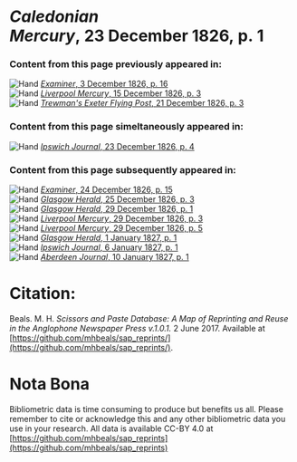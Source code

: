 # *Caledonian Mercury*, 23 December 1826, p. 1  
  
### Content from this page previously appeared in:  
![Hand](http://scissorsandpaste.net/wp-content/uploads/2017/06/smallhandpointer.png) [*Examiner*, 3 December 1826, p. 16](https://mhbeals.github.io/sap_html/Examiner/Examiner-3-December-1826-p-16)  
![Hand](http://scissorsandpaste.net/wp-content/uploads/2017/06/smallhandpointer.png) [*Liverpool Mercury*, 15 December 1826, p. 3](https://mhbeals.github.io/sap_html/Liverpool-Mercury/Liverpool-Mercury-15-December-1826-p-3)  
![Hand](http://scissorsandpaste.net/wp-content/uploads/2017/06/smallhandpointer.png) [*Trewman's Exeter Flying Post*, 21 December 1826, p. 3](https://mhbeals.github.io/sap_html/Trewman's-Exeter-Flying-Post/Trewman's-Exeter-Flying-Post-21-December-1826-p-3)  
  
### Content from this page simeltaneously appeared in:  
![Hand](http://scissorsandpaste.net/wp-content/uploads/2017/06/smallhandpointer.png) [*Ipswich Journal*, 23 December 1826, p. 4](https://mhbeals.github.io/sap_html/Ipswich-Journal/Ipswich-Journal-23-December-1826-p-4)  
  
### Content from this page subsequently appeared in:  
![Hand](http://scissorsandpaste.net/wp-content/uploads/2017/06/smallhandpointer.png) [*Examiner*, 24 December 1826, p. 15](https://mhbeals.github.io/sap_html/Examiner/Examiner-24-December-1826-p-15)  
![Hand](http://scissorsandpaste.net/wp-content/uploads/2017/06/smallhandpointer.png) [*Glasgow Herald*, 25 December 1826, p. 3](https://mhbeals.github.io/sap_html/Glasgow-Herald/Glasgow-Herald-25-December-1826-p-3)  
![Hand](http://scissorsandpaste.net/wp-content/uploads/2017/06/smallhandpointer.png) [*Glasgow Herald*, 29 December 1826, p. 1](https://mhbeals.github.io/sap_html/Glasgow-Herald/Glasgow-Herald-29-December-1826-p-1)  
![Hand](http://scissorsandpaste.net/wp-content/uploads/2017/06/smallhandpointer.png) [*Liverpool Mercury*, 29 December 1826, p. 3](https://mhbeals.github.io/sap_html/Liverpool-Mercury/Liverpool-Mercury-29-December-1826-p-3)  
![Hand](http://scissorsandpaste.net/wp-content/uploads/2017/06/smallhandpointer.png) [*Liverpool Mercury*, 29 December 1826, p. 5](https://mhbeals.github.io/sap_html/Liverpool-Mercury/Liverpool-Mercury-29-December-1826-p-5)  
![Hand](http://scissorsandpaste.net/wp-content/uploads/2017/06/smallhandpointer.png) [*Glasgow Herald*, 1 January 1827, p. 1](https://mhbeals.github.io/sap_html/Glasgow-Herald/Glasgow-Herald-1-January-1827-p-1)  
![Hand](http://scissorsandpaste.net/wp-content/uploads/2017/06/smallhandpointer.png) [*Ipswich Journal*, 6 January 1827, p. 1](https://mhbeals.github.io/sap_html/Ipswich-Journal/Ipswich-Journal-6-January-1827-p-1)  
![Hand](http://scissorsandpaste.net/wp-content/uploads/2017/06/smallhandpointer.png) [*Aberdeen Journal*, 10 January 1827, p. 1](https://mhbeals.github.io/sap_html/Aberdeen-Journal/Aberdeen-Journal-10-January-1827-p-1)  


# Citation: 

Beals. M. H. *Scissors and Paste Database: A Map of Reprinting and Reuse in the Anglophone Newspaper Press v.1.0.1.* 2 June 2017. Available at [https://github.com/mhbeals/sap_reprints/](https://github.com/mhbeals/sap_reprints/). 

# Nota Bona

Bibliometric data is time consuming to produce but benefits us all. Please remember to cite or acknowledge this and any other bibliometric data you use in your research. All data is available CC-BY 4.0 at [https://github.com/mhbeals/sap_reprints](https://github.com/mhbeals/sap_reprints)